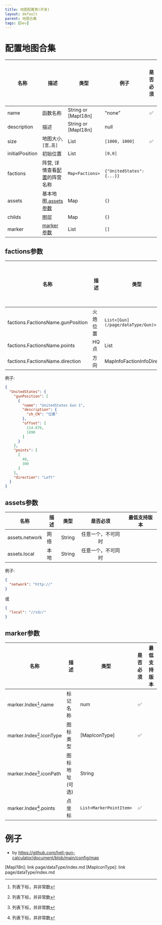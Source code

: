 ```yaml
---
title: 地图配置表(开发)
layout: default
parent: 地图合集
tags: [Dev]
---
```


# 配置地图合集

| 名称              | 描述                                         | 类型                  | 例子                        | 是否必须 | 最低支持版本 |
|-----------------|--------------------------------------------|---------------------|---------------------------|:----:|--------|
| name            | 函数名称                                       | String or [MapI18n] | "none"                    |  ✅   |        |
| description     | 描述                                         | String or [MapI18n] | null                      |      |        |
| size            | 地图大小, `[宽,高]`                              | List                | `[1000, 1000]`            |  ✅   |        |
| initialPosition | 初始位置                                       | List                | `[0,0]`                   |      |        |
| factions        | 阵营, 详情查看[配置](/page/dataType/factions)的阵营名称 | `Map<Factions>`     | `{"UnitedStates": {...}}` |      |        |
| assets          | 基本地图,[assets参数](#assets参数)                 | Map                 | `{}`                      |      |        |
| childs          | 图层                                         | Map                 | `{}`                      |      |        |
| marker          | [marker参数](#marker参数)                      | List                | `[]`                      |      |        |

## factions参数

| 名称                                | 描述   | 类型                                | 例子      | 是否必须 | 最低支持版本 |
|-----------------------------------|------|-----------------------------------|---------|------|--------|
| factions.FactionsName.gunPosition | 火炮位置 | `List<[Gun](/page/dataType/Gun)>` | `[Gun]` |      |        |
| factions.FactionsName.points      | HQ点  | List                              | ``      |      |        |
| factions.FactionsName.direction   | 方向   | MapInfoFactionInfoDirection       | 查看      | ✅    |        |

例子:

```json
{
  "UnitedStates": {
    "gunPosition": [
      {
        "name": "UnitedStates Gun 1",
        "description": {
          "zh_CN": "位置"
        },
        "offset": [
          114.876,
          1890
        ]
      }
    ],
    "points": [
      [
        40,
        300
      ]
    ],
    "direction": "Left"
  }
}
```

## assets参数

| 名称             | 描述 | 类型     |   是否必须    | 最低支持版本 |
|----------------|----|--------|:---------:|--------|
| assets.network | 网络 | String | 任意一个，不可同时 |        |
| assets.local   | 本地 | String | 任意一个，不可同时 |        |

例子:

```json
{
  "network": "http://"
}
```

或

```json
{
  "local": "//sd//"
}
```

## marker参数

| 名称                        | 描述       | 类型                      | 是否必须 | 最低支持版本 |
|---------------------------|----------|-------------------------|:----:|--------|
| marker.Index[^1].name     | 标记名称     | num                     |  ✅   |        |
| marker.Index[^1].iconType | 图标类型     | [MapIconType]           |  ✅   |        |
| marker.Index[^1].iconPath | 图标地址(可选) | String                  |      |        |
| marker.Index[^1].points   | 点坐标      | `List<MarkerPointItem>` |  ✅   |        |

# 例子

- by https://github.com/hell-gun-calculator/document/blob/main/config/map

[^1]: 列表下标，并非常数

[MapI18n]:  link page/dataType/index.md
[MapIconType]:  link page/dataType/index.md 
